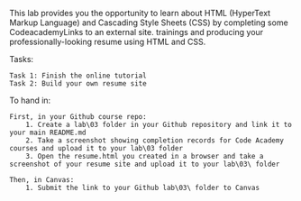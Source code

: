This lab provides you the opportunity to learn about HTML (HyperText Markup Language) and Cascading Style Sheets (CSS) by completing some CodeacademyLinks to an external site. trainings and producing your professionally-looking resume using HTML and CSS.

Tasks:

    Task 1: Finish the online tutorial
    Task 2: Build your own resume site 


To hand in:

    First, in your Github course repo:
        1. Create a lab\03 folder in your Github repository and link it to your main README.md
        2. Take a screenshot showing completion records for Code Academy courses and upload it to your lab\03 folder
        3. Open the resume.html you created in a browser and take a screenshot of your resume site and upload it to your lab\03\ folder 
        
    Then, in Canvas:
        1. Submit the link to your Github lab\03\ folder to Canvas 